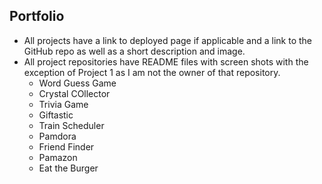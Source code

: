 ## Portfolio

* All projects have a link to deployed page if applicable and a link to the GitHub repo as well as a short description and image.
* All project repositories have README files with screen shots with the exception of Project 1 as I am not the owner of that repository.
    * Word Guess Game
    * Crystal COllector
    * Trivia Game
    * Giftastic
    * Train Scheduler
    * Pamdora
    * Friend Finder
    * Pamazon
    * Eat the Burger


